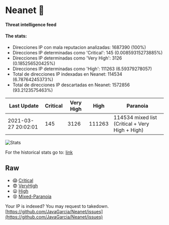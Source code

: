 # Neanet :hocho:
#### Threat intelligence feed
#### The stats:

- Direcciones IP con mala reputacion analizadas: 1687390 (100%)
- Direcciones IP determinadas como 'Critical':  145 (0.00859315273885%)
- Direcciones IP determinadas como 'Very High':  3126 (0.185256520425%)
- Direcciones IP determinadas como 'High':  111263 (6.59379278057)
- Total de direcciones IP indexadas en Neanet:  114534 (6.78764245373%)
- Total de direcciones IP descartadas en Neanet:  1572856 (93.2123575463%)

| Last Update | Critical | Very High | High | Paranoia |
| --- | --- | --- | --- | --- |
| 2021-03-27 20:02:01 | 145 | 3126 | 111263 | 114534 mixed list (Critical + Very High + High)|

![Stats](https://docs.google.com/spreadsheets/d/e/2PACX-1vSnaNMIXVabIpDJjufMlzH7poXnshF3mgd8Is1g9ytUEzVsP5my4Trn8f-xkoLLQ38xpL3HtmUexLo6/pubchart?oid=501124687&format=image)

For the historical stats go to: [link](/stats.csv)
## Raw
- :scream: [Critical](https://raw.githubusercontent.com/JavaGarcia/Neanet/master/blacklists/neanet_critical.txt)
- :fearful: [VeryHigh](https://raw.githubusercontent.com/JavaGarcia/Neanet/master/blacklists/neanet_veryHigh.txtt)
- :frowning: [High](https://raw.githubusercontent.com/JavaGarcia/Neanet/master/blacklists/neanet_high.txt)
- :dizzy_face: [Mixed-Paranoia](https://raw.githubusercontent.com/JavaGarcia/Neanet/master/blacklists/neanet_all.txt)


Your IP is indexed? You may request to takedown. [https://github.com/JavaGarcia/Neanet/issues](https://github.com/JavaGarcia/Neanet/issues)















































































































































































































































































































































































































































































































































































































































































































































































































































































































































































































































































































































































































































































































































































































































































































































































































































































































































































































































































































































































































































































































































































































































































































































































































































































































































































































































































































































































































































































































































































































































































































































































































































































































































































































































































































































































































































































































































































































































































































































































































































































































































































































































































































































































































































































































































































































































































































































































































































































































































































































































































































































































































































































































































































